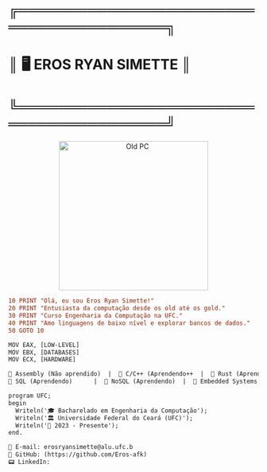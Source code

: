 #  ╔════════════════════════════════════════╗  
#  ║    🖥️ EROS RYAN SIMETTE                ║  
#  ╚════════════════════════════════════════╝  

<p align="center">
  <img src="https://i.imgur.com/JxL5Q0T.gif" alt="Old PC" width="300">  
</p>

```diff
10 PRINT "Olá, eu sou Eros Ryan Simette!"
20 PRINT "Entusiasta da computação desde os old até os gold."
30 PRINT "Curso Engenharia da Computação na UFC."
40 PRINT "Amo linguagens de baixo nível e explorar bancos de dados."
50 GOTO 10

MOV EAX, [LOW-LEVEL]  
MOV EBX, [DATABASES]  
MOV ECX, [HARDWARE]  

🔹 Assembly (Não aprendido)  |  🔹 C/C++ (Aprendendo++  |  🔹 Rust (Aprender)  
🔹 SQL (Aprendendo)      |  🔹 NoSQL (Aprendendo)  |  🔹 Embedded Systems (Aprender)

program UFC;
begin
  Writeln('🎓 Bacharelado em Engenharia da Computação');
  Writeln('🏛 Universidade Federal do Ceará (UFC)');
  Writeln('📅 2023 - Presente');
end.

📧 E-mail: erosryansimette@alu.ufc.b  
💾 GitHub: (https://github.com/Eros-afk)  
📟 LinkedIn: 

